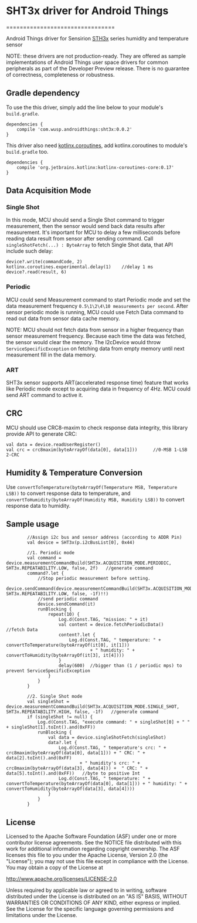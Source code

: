 # SHT3x driver for Android Things
================================

Android Things driver for Sensirion [STH3x][sht3x] series humidity and temperature sensor

NOTE: these drivers are not production-ready. They are offered as sample implementations of Android Things user space drivers for common peripherals as part of the Developer Preview release. There is no guarantee of correctness, completeness or robustness.

## Gradle dependency
To use the this driver, simply add the line below to your module's `build.gradle`.

```
dependencies {
    compile 'com.wusp.androidthings:sht3x:0.0.2'
}
```

This driver also need [kotlinx.coroutines][kotlinx.coroutines], add kotlinx.coroutines to module's `build.gradle` too.

```
dependencies {
    compile 'org.jetbrains.kotlinx:kotlinx-coroutines-core:0.17'
}
```

## Data Acquisition Mode
### Single Shot
In this mode, MCU should send a Single Shot command to trigger measurement, then the sensor would send back data results after measurement.
It's important for MCU to delay a few milliseconds before reading data result from sensor after sending command.
Call ` singleShotFetch(...) : ByteArray` to fetch Single Shot data, that API include such delay:

```
device?.write(commandCode, 2)
kotlinx.coroutines.experimental.delay(1)    //delay 1 ms
device?.read(result, 6)
```

### Periodic
MCU could send Measurement command to start Periodic mode and set the data measurement frequency `0.5\1\2\4\10 measurements per second`.
After sensor periodic mode is running, MCU could use Fetch Data command to read out data from sensor data cache memory.

NOTE: MCU should not fetch data from sensor in a higher frequency than sensor measurement frequency. Because each time the data was fetched,
the sensor would clear the memory. The I2cDevice would throw `ServiceSpecificException` on fetching data from empty memory until next measurement fill in the data memory.

### ART
SHT3x sensor supports ART(accelerated response time) feature that works like Periodic mode except to acquiring data in frequency of 4Hz.
MCU could send ART command to active it.

## CRC
MCU should use CRC8-maxim to check response data integrity, this library provide API to generate CRC:

```
val data = device.readUserRegister()
val crc = crc8maxim(byteArrayOf(data[0], data[1]))      //0-MSB 1-LSB 2-CRC
```

## Humidity & Temperature Conversion
Use `convertToTemperature(byteArrayOf(Temperature MSB, Temperature LSB))` to convert response data to temperature,
and `convertToHumidity(byteArrayOf(Humidity MSB, Humidity LSB))` to convert response data to humidity.

## Sample usage
```
        //Assign i2c bus and sensor address (according to ADDR Pin)
        val device = SHT3x(p.i2cBusList[0], 0x44)

        //1. Periodic mode
        val command = device.measurementCommandBuild(SHT3x.ACQUISITION_MODE.PERIODIC, SHT3x.REPEATABILITY.LOW, false, 2f)   //generate command
        command?.let {
            //Stop periodic measurement before setting.
            device.sendCommand(device.measurementCommandBuild(SHT3x.ACQUISITION_MODE.STOP, SHT3x.REPEATABILITY.LOW, false, -1f)!!)
            //send periodic command
            device.sendCommand(it)
            runBlocking {
                repeat(10) {
                    Log.d(Const.TAG, "mission: " + it)
                    val content = device.fetchPeriodicData()    //fetch Data
                    content?.let {
                        Log.d(Const.TAG, " temperature: " + convertToTemperature(byteArrayOf(it[0], it[1]))
                                + " humidity: " + convertToHumidity(byteArrayOf(it[3], it[4])))
                    }
                    delay(600)  //bigger than (1 / periodic mps) to prevent ServiceSpecificException
                }
            }
        }

        //2. Single Shot mode
        val singleShot = device.measurementCommandBuild(SHT3x.ACQUISITION_MODE.SINGLE_SHOT, SHT3x.REPEATABILITY.HIGH, false, -1f)   //generate command
        if (singleShot != null) {
            Log.d(Const.TAG, "execute command: " + singleShot[0] + " " + singleShot[1].toInt().and(0xFF))
            runBlocking {
                val data = device.singleShotFetch(singleShot)
                data?.let {
                    Log.d(Const.TAG, " temperature's crc: " + crc8maxim(byteArrayOf(data[0], data[1])) + " CRC: " + data[2].toInt().and(0xFF)
                            + " humidity's crc: " + crc8maxim(byteArrayOf(data[3], data[4])) +  " CRC: " + data[5].toInt().and(0xFF))   //byte to positive Int
                    Log.d(Const.TAG, " temperature: " + convertToTemperature(byteArrayOf(data[0], data[1])) + " humidity: " + convertToHumidity(byteArrayOf(data[3], data[4])))
                }
            }
        }
```

## License

Licensed to the Apache Software Foundation (ASF) under one or more contributor
license agreements.  See the NOTICE file distributed with this work for
additional information regarding copyright ownership.  The ASF licenses this
file to you under the Apache License, Version 2.0 (the "License"); you may not
use this file except in compliance with the License.  You may obtain a copy of
the License at

  http://www.apache.org/licenses/LICENSE-2.0

Unless required by applicable law or agreed to in writing, software
distributed under the License is distributed on an "AS IS" BASIS, WITHOUT
WARRANTIES OR CONDITIONS OF ANY KIND, either express or implied.  See the
License for the specific language governing permissions and limitations under
the License.

[sht3x]:https://www.sensirion.com/fileadmin/user_upload/customers/sensirion/Dokumente/2_Humidity_Sensors/Sensirion_Humidity_Sensors_SHT3x_Datasheet_digital.pdf
[kotlinx.coroutines]: https://github.com/Kotlin/kotlinx.coroutines